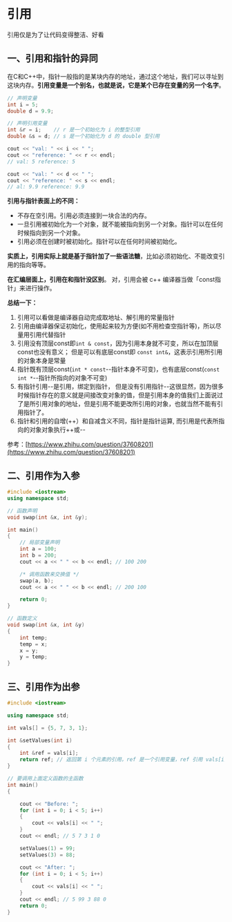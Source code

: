 # 引用

引用仅是为了让代码变得整洁、好看

## 一、引用和指针的异同

在C和C++中，指针一般指的是某块内存的地址，通过这个地址，我们可以寻址到这块内存。**引用变量是一个别名，也就是说，它是某个已存在变量的另一个名字**。

```c++
// 声明变量
int i = 5;
double d = 9.9;

// 声明引用变量
int &r = i;    // r 是一个初始化为 i 的整型引用
double &s = d; // s 是一个初始化为 d 的 double 型引用

cout << "val: " << i << " ";
cout << "reference: " << r << endl;
// val: 5 reference: 5

cout << "val: " << d << " ";
cout << "reference: " << s << endl;
// al: 9.9 reference: 9.9
```

**引用与指针表面上的不同：**

- 不存在空引用。引用必须连接到一块合法的内存。
- 一旦引用被初始化为一个对象，就不能被指向到另一个对象。指针可以在任何时候指向到另一个对象。
- 引用必须在创建时被初始化。指针可以在任何时间被初始化。

**实质上，引用实际上就是基于指针加了一些语法糖**，比如必须初始化、不能改变引用的指向等等。

**在汇编层面上，引用在和指针没区别**。 对，引用会被 c++ 编译器当做「const指针」来进行操作。

**总结一下：**

1. 引用可以看做是编译器自动完成取地址、解引用的常量指针
2. 引用由编译器保证初始化，使用起来较为方便(如不用检查空指针等)，所以尽量用引用代替指针
3. 引用没有顶层const即`int & const`，因为引用本身就不可变，所以在加顶层const也没有意义； 但是可以有底层const即 `const int&`，这表示引用所引用的对象本身是常量
4. 指针既有顶层const(`int * const`--指针本身不可变)，也有底层const(`const int *`--指针所指向的对象不可变)
5. 有指针引用--是引用，绑定到指针， 但是没有引用指针--这很显然，因为很多时候指针存在的意义就是间接改变对象的值，但是引用本身的值我们上面说过了是所引用对象的地址，但是引用不能更改所引用的对象，也就当然不能有引用指针了。
6. 指针和引用的自增(++）和自减含义不同，指针是指针运算, 而引用是代表所指向的对象对象执行++或--

参考：[https://www.zhihu.com/question/37608201](https://www.zhihu.com/question/37608201)

## 二、引用作为入参

```c++
#include <iostream>
using namespace std;

// 函数声明
void swap(int &x, int &y);

int main()
{
    // 局部变量声明
    int a = 100;
    int b = 200;
    cout << a << " " << b << endl; // 100 200

    /* 调用函数来交换值 */
    swap(a, b);
    cout << a << " " << b << endl; // 200 100

    return 0;
}

// 函数定义
void swap(int &x, int &y)
{
    int temp;
    temp = x;
    x = y;
    y = temp;
}
```

## 三、引用作为出参

```c++
#include <iostream>

using namespace std;

int vals[] = {5, 7, 3, 1};

int &setValues(int i)
{
    int &ref = vals[i];
    return ref; // 返回第 i 个元素的引用，ref 是一个引用变量，ref 引用 vals[i]
}

// 要调用上面定义函数的主函数
int main()
{

    cout << "Before: ";
    for (int i = 0; i < 5; i++)
    {
        cout << vals[i] << " ";
    }
    cout << endl; // 5 7 3 1 0

    setValues(1) = 99;
    setValues(3) = 88;

    cout << "After: ";
    for (int i = 0; i < 5; i++)
    {
        cout << vals[i] << " ";
    }
    cout << endl; // 5 99 3 88 0
    return 0;
}
```

